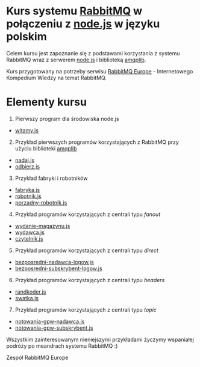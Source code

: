 # Kurs systemu [RabbitMQ](https://www.rabbitmq.com/) w połączeniu z [node.js](https://nodejs.org/) w języku polskim  

Celem kursu jest zapoznanie się z podstawami korzystania z systemu RabbitMQ wraz z serwerem [node.js](https://nodejs.org/) i biblioteką [amqplib](https://www.npmjs.com/package/amqplib).

Kurs przygotowany na potrzeby serwisu [RabbitMQ Europe](https://www.rabbitmq.eu/pl/) - Internetowego Kompedium Wiedzy na temat RabbitMQ.

# Elementy kursu

1. Pierwszy program dla środowiska node.js
  * [witamy.js](witamy.js)

2. Przykład pierwszych programów korzystających z RabbitMQ przy użyciu biblioteki [amqplib](https://www.npmjs.com/package/amqplib)
  * [nadaj.js](nadaj.js)
  * [odbierz.js](odbierz.js)

3. Przykład fabryki i robotników
  * [fabryka.js](fabryka.js)
  * [robotnik.js](robotnik.js)
  * [porzadny-robotnik.js](porzadny-robotnik.js)

4. Przykład programów korzystających z centrali typu _fanout_
  * [wydanie-magazynu.js](wydanie-magazynu.js)
  * [wydawca.js](wydawca.js)
  * [czytelnik.js](czytelnik.js)

5. Przykład programów korzystających z centrali typu _direct_
  * [bezposredni-nadawca-logow.js](bezposredni-nadawca-logow.js)
  * [bezposredni-subskrybent-logow.js](bezposredni-subskrybent-logow.js)

6. Przykład programów korzystających z centrali typu _headers_
  * [randkoder.js](randkoder.js)
  * [swatka.js](swatka.js)

7. Przykład programów korzystających z centrali typu _topic_
  * [notowania-gpw-nadawca.js](notowania-gpw-nadawca.js)
  * [notowania-gpw-subskrybent.js](notowania-gpw-subskrybent.js)


Wszystkim zainteresowanym nieniejszymi przykładami życzymy wspaniałej podróży po meandrach systemu RabbitMQ :)

Zespół RabbitMQ Europe
